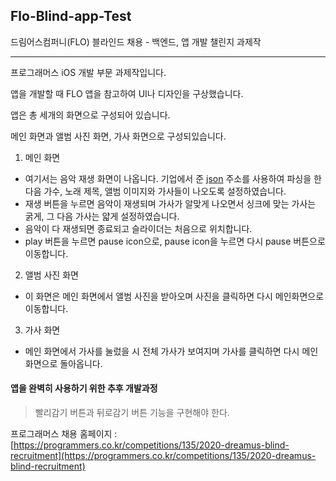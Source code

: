 ## Flo-Blind-app-Test

드림어스컴퍼니(FLO) 블라인드 채용 - 백엔드, 앱 개발 챌린지 과제작

- - -
프로그래머스 iOS 개발 부문 과제작입니다.

앱을 개발할 때 FLO 앱을 참고하여 UI나 디자인을 구상했습니다.

앱은 총 세개의 화면으로 구성되어 있습니다.

메인 화면과 앨범 사진 화면, 가사 화면으로 구성되있습니다.

1. 메인 화면
 *  여기서는 음악 재생 화면이 나옵니다. 기업에서 준 [json](https://grepp-programmers-challenges.s3.ap-northeast-2.amazonaws.com/2020-flo/song.json) 주소를 사용하여 파싱을 한 다음 가수, 노래 제목, 앨범 이미지와 가사들이 나오도록 설정하였습니다.
 *  재생 버튼을 누르면 음악이 재생되며 가사가 알맞게 나오면서 싱크에 맞는 가사는 굵게, 그 다음 가사는 얇게 설정하였습니다.
 *  음악이 다 재생되면  종료되고 슬라이더는 처음으로 위치합니다. 
 *  play 버튼을 누르면 pause icon으로, pause icon을 누르면 다시 pause 버튼으로 이동합니다.

2. 앨범 사진 화면
  * 이 화면은 메인 화면에서 앨범 사진을 받아오며 사진을 클릭하면 다시 메인화면으로 이동합니다.


3. 가사 화면  
  * 메인 화면에서 가사를 눌렀을 시 전체 가사가 보여지며 가사를 클릭하면 다시 메인화면으로 돌아옵니다.

  
#### 앱을 완벽히 사용하기 위한 추후 개발과정
  >  빨리감기 버튼과 뒤로감기 버튼 기능을 구현해야 한다. 
 
 
프로그래머스 채용 홈페이지 : [https://programmers.co.kr/competitions/135/2020-dreamus-blind-recruitment](https://programmers.co.kr/competitions/135/2020-dreamus-blind-recruitment)
